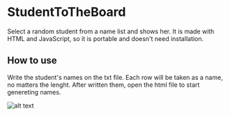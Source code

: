 # StudentToTheBoard
Select a random student from a name list and shows her. It is made with HTML and JavaScript, so it is portable and doesn't need installation.

## How to use
Write the student's names on the txt file. Each row will be taken as a name, no matters the lenght. After written them, open the html file to start genereting names.

![alt text](https://github.com/MiguelAngelTorres/StudentToTheBoard/Example.png)
